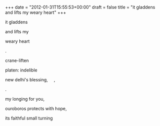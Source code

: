 +++
date = "2012-01-31T15:55:53+00:00"
draft = false
title = "it gladdens and lifts my weary heart"
+++
<p>it gladdens</p>&#13;
<p>and lifts my</p>&#13;
<p>weary heart</p>&#13;
<p>.</p>&#13;
<p>crane-liften</p>&#13;
<p>platen: indelible</p>&#13;
<p>new delhi's blessing,     ,</p>&#13;
<p>.</p>&#13;
<p>my longing for you,</p>&#13;
<p>ouroboros protects with hope,</p>&#13;
<p>its faithful small turning</p>&#13;
 
